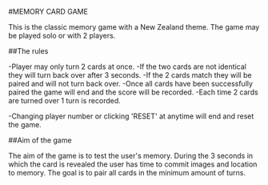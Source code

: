 #MEMORY CARD GAME

This is the classic memory game with a New Zealand theme.
The game may be played solo or with 2 players.

##The rules

-Player may only turn 2 cards at once.
-If the two cards are not identical they will turn back over after 3 seconds.
-If the 2 cards match they will be paired and will not turn back over.
-Once all cards have been successfully paired the game will end and the score will be recorded.
-Each time 2 cards are turned over 1 turn is recorded.

-Changing player number or clicking 'RESET' at anytime will end and reset the game.

##Aim of the game

The aim of the game is to test the user's memory. During the 3 seconds in which the card is revealed the user has time to commit images and location to memory. The goal is to pair all cards in the minimum amount of turns.